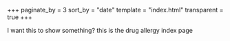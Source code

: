 +++
paginate_by = 3
sort_by = "date"
template = "index.html"
transparent = true
+++

I want this to show something?
this is the drug allergy index page
